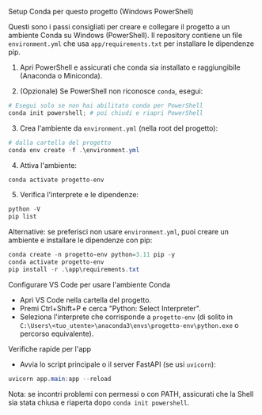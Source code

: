 Setup Conda per questo progetto (Windows PowerShell)

Questi sono i passi consigliati per creare e collegare il progetto a un ambiente Conda su Windows (PowerShell). Il repository contiene un file `environment.yml` che usa `app/requirements.txt` per installare le dipendenze pip.

1) Apri PowerShell e assicurati che conda sia installato e raggiungibile (Anaconda o Miniconda).

2) (Opzionale) Se PowerShell non riconosce `conda`, esegui:

```powershell
# Esegui solo se non hai abilitato conda per PowerShell
conda init powershell; # poi chiudi e riapri PowerShell
```

3) Crea l'ambiente da `environment.yml` (nella root del progetto):

```powershell
# dalla cartella del progetto
conda env create -f .\environment.yml
```

4) Attiva l'ambiente:

```powershell
conda activate progetto-env
```

5) Verifica l'interprete e le dipendenze:

```powershell
python -V
pip list
```

Alternative: se preferisci non usare `environment.yml`, puoi creare un ambiente e installare le dipendenze con pip:

```powershell
conda create -n progetto-env python=3.11 pip -y
conda activate progetto-env
pip install -r .\app\requirements.txt
```

Configurare VS Code per usare l'ambiente Conda

- Apri VS Code nella cartella del progetto.
- Premi Ctrl+Shift+P e cerca "Python: Select Interpreter".
- Seleziona l'interprete che corrisponde a `progetto-env` (di solito in `C:\Users\<tuo_utente>\anaconda3\envs\progetto-env\python.exe` o percorso equivalente).

Verifiche rapide per l'app

- Avvia lo script principale o il server FastAPI (se usi `uvicorn`):

```powershell
uvicorn app.main:app --reload
```

Nota: se incontri problemi con permessi o con PATH, assicurati che la Shell sia stata chiusa e riaperta dopo `conda init powershell`.
